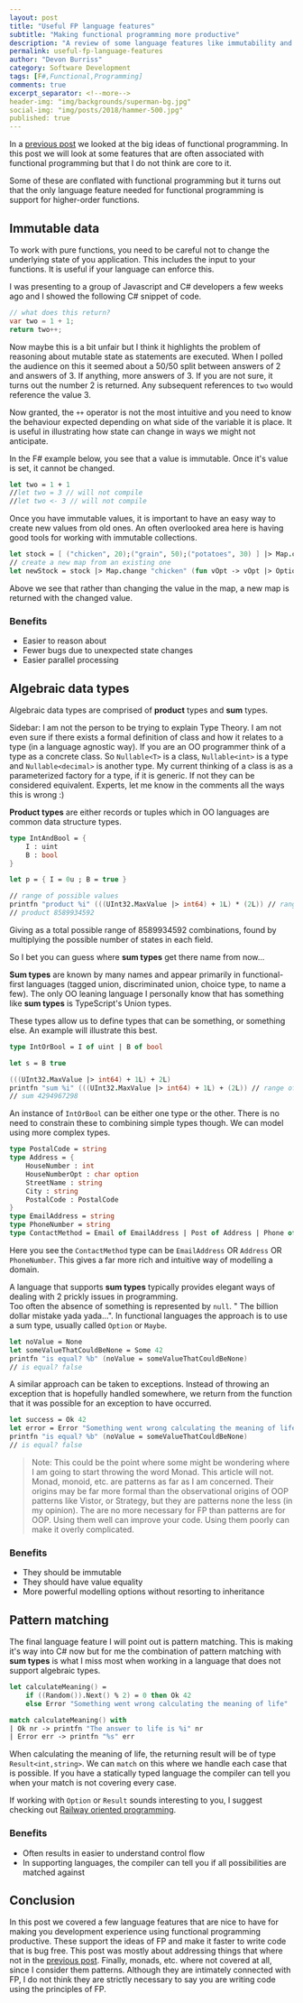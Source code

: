 ```yaml
---
layout: post
title: "Useful FP language features"
subtitle: "Making functional programming more productive"
description: "A review of some language features like immutability and algebraic data types that work well in a functional style of programming."
permalink: useful-fp-language-features
author: "Devon Burriss"
category: Software Development
tags: [F#,Functional,Programming]
comments: true
excerpt_separator: <!--more-->
header-img: "img/backgrounds/superman-bg.jpg"
social-img: "img/posts/2018/hammer-500.jpg"
published: true
---
```

In a [previous post](/what-is-fp) we looked at the big ideas of functional programming. In this post we will look at some features that are often associated with functional programming but that I do not think are core to it.
<!--more-->
Some of these are conflated with functional programming but it turns out that the only language feature needed for functional programming is support for higher-order functions.

## Immutable data

To work with pure functions, you need to be careful not to change the underlying state of you application. This includes the input to your functions. It is useful if your language can enforce this.

I was presenting to a group of Javascript and C# developers a few weeks ago and I showed the following C# snippet of code.

```csharp
// what does this return?
var two = 1 + 1;
return two++;
```

Now maybe this is a bit unfair but I think it highlights the problem of reasoning about mutable state as statements are executed. When I polled the audience on this it seemed about a 50/50 split between answers of 2 and answers of 3. If anything, more answers of 3. If you are not sure, it turns out the number 2 is returned. Any subsequent references to `two` would reference the value 3.

Now granted, the `++` operator is not the most intuitive and you need to know the behaviour expected depending on what side of the variable it is place. It is useful in illustrating how state can change in ways we might not anticipate.

In the F# example below, you see that a value is immutable. Once it's value is set, it cannot be changed.

```fsharp
let two = 1 + 1
//let two = 3 // will not compile
//let two <- 3 // will not compile
```

Once you have immutable values, it is important to have an easy way to create new values from old ones. An often overlooked area here is having good tools for working with immutable collections.

```fsharp
let stock = [ ("chicken", 20);("grain", 50);("potatoes", 30) ] |> Map.ofList
// create a new map from an existing one
let newStock = stock |> Map.change "chicken" (fun vOpt -> vOpt |> Option.map (fun v -> v - 1))
```

Above we see that rather than changing the value in the map, a new map is returned with the changed value.

### Benefits

- Easier to reason about
- Fewer bugs due to unexpected state changes
- Easier parallel processing

## Algebraic data types

Algebraic data types are comprised of **product** types and **sum** types. 

Sidebar: I am not the person to be trying to explain Type Theory. I am not even sure if there exists a formal definition of class and how it relates to a type (in a language agnostic way). If you are an OO programmer think of a type as a concrete class. So `Nullable<T>` is a class, `Nullable<int>` is a type and `Nullable<decimal>` is another type. My current thinking of a class is as a parameterized factory for a type, if it is generic. If not they can be considered equivalent. Experts, let me know in the comments all the ways this is wrong :)

**Product types** are either records or tuples which in OO languages are common data structure types.

```fsharp
type IntAndBool = {
    I : uint
    B : bool
}

let p = { I = 0u ; B = true }

// range of possible values
printfn "product %i" (((UInt32.MaxValue |> int64) + 1L) * (2L)) // range of uint * range of bool
// product 8589934592
```

Giving as a total possible range of 8589934592 combinations, found by multiplying the possible number of states in each field.

So I bet you can guess where **sum types** get there name from now...

**Sum types** are known by many names and appear primarily in functional-first languages (tagged union, discriminated union, choice type, to name a few). The only OO leaning language I personally know that has something like **sum types** is TypeScript's Union types.

These types allow us to define types that can be something, or something else. An example will illustrate this best.

```fsharp
type IntOrBool = I of uint | B of bool

let s = B true

(((UInt32.MaxValue |> int64) + 1L) + 2L)
printfn "sum %i" (((UInt32.MaxValue |> int64) + 1L) + (2L)) // range of uint + range of bool
// sum 4294967298
```

An instance of `IntOrBool` can be either one type or the other. There is no need to constrain these to combining simple types though. We can model using more complex types.

```fsharp
type PostalCode = string
type Address = { 
    HouseNumber : int
    HouseNumberOpt : char option
    StreetName : string
    City : string
    PostalCode : PostalCode
}
type EmailAddress = string
type PhoneNumber = string
type ContactMethod = Email of EmailAddress | Post of Address | Phone of PhoneNumber
```

Here you see the `ContactMethod` type can be `EmailAddress` OR `Address` OR `PhoneNumber`. This gives a far more rich and intuitive way of modelling a domain.

A language that supports **sum types** typically provides elegant ways of dealing with 2 prickly issues in programming.  
Too often the absence of something is represented by `null`. " The billion dollar mistake yada yada...". 
In functional languages the approach is to use a sum type, usually called `Option` or `Maybe`.

```fsharp
let noValue = None
let someValueThatCouldBeNone = Some 42
printfn "is equal? %b" (noValue = someValueThatCouldBeNone)
// is equal? false
```

A similar approach can be taken to exceptions. Instead of throwing an exception that is hopefully handled somewhere, we return from the function that it was possible for an exception to have occurred.

```fsharp
let success = Ok 42
let error = Error "Something went wrong calculating the meaning of life"
printfn "is equal? %b" (noValue = someValueThatCouldBeNone)
// is equal? false
```

> Note: This could be the point where some might be wondering where I am going to start throwing the word Monad. This article will not. Monad, monoid, etc. are patterns as far as I am concerned. Their origins may be far more formal than the observational origins of OOP patterns like Vistor, or Strategy, but they are patterns none the less (in my opinion). The are no more necessary for FP than patterns are for OOP. Using them well can improve your code. Using them poorly can make it overly complicated.

### Benefits

- They should be immutable
- They should have value equality
- More powerful modelling options without resorting to inheritance

## Pattern matching

The final language feature I will point out is pattern matching. This is making it's way into C# now but for me the combination of pattern matching with **sum types** is what I miss most when working in a language that does not support algebraic types.

```fsharp
let calculateMeaning() =
    if ((Random()).Next() % 2) = 0 then Ok 42
    else Error "Something went wrong calculating the meaning of life"

match calculateMeaning() with
| Ok nr -> printfn "The answer to life is %i" nr
| Error err -> printfn "%s" err
```

When calculating the meaning of life, the returning result will be of type `Result<int,string>`. We can `match` on this where we handle each case that is possible. If you have a statically typed language the compiler can tell you when your match is not covering every case.

If working with `Option` or `Result` sounds interesting to you, I suggest checking out [Railway oriented programming](https://fsharpforfunandprofit.com/rop/).

### Benefits

- Often results in easier to understand control flow
- In supporting languages, the compiler can tell you if all possibilities are matched against

## Conclusion

In this post we covered a few language features that are nice to have for making you development experience using functional programming productive. These support the ideas of FP and make it faster to write code that is bug free. This post was mostly about addressing things that where not in the [previous post](/what-is-fp). Finally, monads, etc. where not covered at all, since I consider them patterns. Although they are intimately connected with FP, I do not think they are strictly necessary to say you are writing code using the principles of FP. 